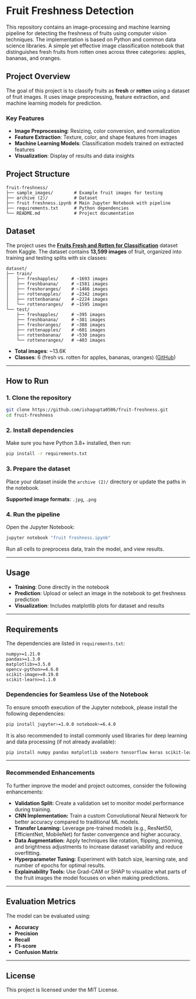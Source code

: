 # Fruit Freshness Detection

This repository contains an image-processing and machine learning pipeline for detecting the freshness of fruits using computer vision techniques. The implementation is based on Python and common data science libraries. A simple yet effective image classification notebook that distinguishes fresh fruits from rotten ones across three categories: apples, bananas, and oranges.

## Project Overview

The goal of this project is to classify fruits as **fresh** or **rotten** using a dataset of fruit images.
It uses image preprocessing, feature extraction, and machine learning models for prediction.

### Key Features

* **Image Preprocessing**: Resizing, color conversion, and normalization
* **Feature Extraction**: Texture, color, and shape features from images
* **Machine Learning Models**: Classification models trained on extracted features
* **Visualization**: Display of results and data insights

## Project Structure

```
fruit-freshness/
├── sample_images/        # Example fruit images for testing
├── archive (2)/          # Dataset 
├── fruit freshness.ipynb # Main Jupyter Notebook with pipeline
├── requirements.txt      # Python dependencies
└── README.md             # Project documentation
```

## Dataset

The project uses the **[Fruits Fresh and Rotten for Classification](https://www.kaggle.com/datasets/sriramr/fruits-fresh-and-rotten-for-classification)** dataset from Kaggle. The dataset contains **13,599 images** of fruit, organized into training and testing splits with six classes:

```
dataset/
├── train/
│   ├── freshapples/     # ~1693 images
│   ├── freshbanana/     # ~1581 images
│   ├── freshoranges/    # ~1466 images
│   ├── rottenapples/    # ~2342 images
│   ├── rottenbanana/    # ~2224 images
│   └── rottenoranges/   # ~1595 images
└── test/
    ├── freshapples/     # ~395 images
    ├── freshbanana/     # ~381 images
    ├── freshoranges/    # ~388 images
    ├── rottenapples/    # ~601 images
    ├── rottenbanana/    # ~530 images
    └── rottenoranges/   # ~403 images
```

* **Total images**: \~13.6K
* **Classes**: 6 (fresh vs. rotten for apples, bananas, oranges)
  ([GitHub][1])

---
[1]: https://github.com/Bangkit-JKT2-D/fruits-fresh-rotten-classification?utm_source=chatgpt.com "Bangkit-JKT2-D/fruits-fresh-rotten-classification - GitHub"

## How to Run

### 1. Clone the repository

```bash
git clone https://github.com/ishagupta0506/fruit-freshness.git
cd fruit-freshness
```

### 2. Install dependencies

Make sure you have Python 3.8+ installed, then run:

```bash
pip install -r requirements.txt
```

### 3. Prepare the dataset

Place your dataset inside the `archive (2)/` directory or update the paths in the notebook.

**Supported image formats**: `.jpg`, `.png`

### 4. Run the pipeline

Open the Jupyter Notebook:

```bash
jupyter notebook "fruit freshness.ipynb"
```

Run all cells to preprocess data, train the model, and view results.

---

## Usage

* **Training**: Done directly in the notebook
* **Prediction**: Upload or select an image in the notebook to get freshness prediction
* **Visualization**: Includes matplotlib plots for dataset and results

---

## Requirements

The dependencies are listed in `requirements.txt`:

```
numpy>=1.21.0
pandas>=1.3.0
matplotlib>=3.5.0
opencv-python>=4.6.0
scikit-image>=0.19.0
scikit-learn>=1.1.0
```
### Dependencies for Seamless Use of the Notebook

To ensure smooth execution of the Jupyter notebook, please install the following dependencies:

```bash
pip install jupyter>=1.0.0 notebook>=6.4.0
```

It is also recommended to install commonly used libraries for deep learning and data processing (if not already available):

```bash
pip install numpy pandas matplotlib seaborn tensorflow keras scikit-learn
```

---

### Recommended Enhancements

To further improve the model and project outcomes, consider the following enhancements:

* **Validation Split:** Create a validation set to monitor model performance during training.
* **CNN Implementation:** Train a custom Convolutional Neural Network for better accuracy compared to traditional ML models.
* **Transfer Learning:** Leverage pre-trained models (e.g., ResNet50, EfficientNet, MobileNet) for faster convergence and higher accuracy.
* **Data Augmentation:** Apply techniques like rotation, flipping, zooming, and brightness adjustments to increase dataset variability and reduce overfitting.
* **Hyperparameter Tuning:** Experiment with batch size, learning rate, and number of epochs for optimal results.
* **Explainability Tools:** Use Grad-CAM or SHAP to visualize what parts of the fruit images the model focuses on when making predictions.

---

## Evaluation Metrics

The model can be evaluated using:

* **Accuracy**
* **Precision**
* **Recall**
* **F1-score**
* **Confusion Matrix**

---


## License

This project is licensed under the MIT License.

